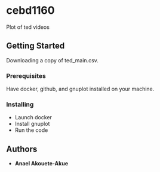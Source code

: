 # cebd1160

Plot of ted videos

## Getting Started

Downloading a copy of ted_main.csv.

### Prerequisites

Have docker, github, and gnuplot installed on your machine.

### Installing

* Launch docker
* Install gnuplot
* Run the code 

## Authors

* **Anael Akouete-Akue**
